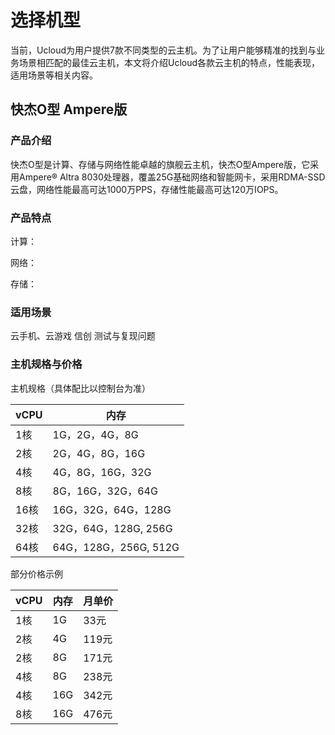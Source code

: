 # 选择机型
当前，Ucloud为用户提供7款不同类型的云主机。为了让用户能够精准的找到与业务场景相匹配的最佳云主机，本文将介绍Ucloud各款云主机的特点，性能表现，适用场景等相关内容。

## 快杰O型 Ampere版
### 产品介绍
快杰O型是计算、存储与网络性能卓越的旗舰云主机，快杰O型Ampere版，它采用Ampere® Altra 8030处理器，覆盖25G基础网络和智能网卡，采用RDMA-SSD云盘，网络性能最高可达1000万PPS，存储性能最高可达120万IOPS。

### 产品特点
计算：

网络：

存储：

### 适用场景
云手机、云游戏
信创
测试与复现问题


### 主机规格与价格

主机规格（具体配比以控制台为准）


| vCPU | 内存                 |
| --- | ------------------ |
| 1核  | 1G，2G，4G，8G    |
| 2核  | 2G，4G，8G，16G      |
| 4核  | 4G，8G，16G，32G      |
| 8核  | 8G，16G，32G，64G     |
| 16核 | 16G，32G，64G，128G   |
| 32核 | 32G，64G，128G, 256G |
| 64核 | 64G，128G，256G, 512G   |



部分价格示例

| vCPU | 内存               | 月单价 |
| ---  | ------------------ | ---- |
| 1核  | 1G   |  33元 |
| 2核  | 4G   |  119元|
| 2核  | 8G   |  171元|
| 4核  | 8G   |  238元|
| 4核  | 16G  |  342元|
| 8核  | 16G  |  476元|


